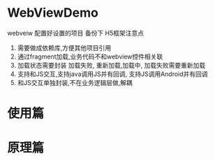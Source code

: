 # WebViewDemo

webveiw 配置好设置的项目 备份下 H5框架注意点

1. 需要做成依赖库,方便其他项目引用
2. 通过fragment加载,业务代码不和webview控件相关联
3. 加载状态需要封装 加载失败, 重新加载,加载中, 加载失败需要重新加载
4. 支持和JS交互,支持java调用JS并有回调, 支持JS调用Android并有回调
5. 和JS交互单独封装,不在业务逻辑层做,解耦

#  使用篇



#  原理篇